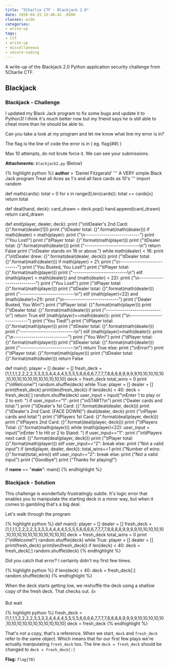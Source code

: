 ```yaml
---
title: "5Charlie CTF - Blackjack 2.0"
date: 2020-04-25 15:46:41 -0500
classes: wide
categories:
- write-up
tags:
- ctf
- write-up
- miscellaneous
- secure-coding
---
```


A write-up of the Blackjack 2.0 Python application security challenge from 5Charlie CTF.

## Blackjack

### Blackjack - Challenge

I updated my Black Jack program to fix some bugs and update it to Python3! I think it's much better now but my friend says he is still able to cheat more than he should be able to.

Can you take a look at my program and let me know what line my error is in?

The flag is the line of code the error is in ( eg. flag{##} )

Max 10 attempts, do not brute force it. We can see your submissions.

**Attachments:** `blackjack2.py` (Below)

{% highlight python %}
__author__ = 'Daniel Fitzgerald'
'''
 A VERY simple Black Jack program
 Treat all Aces as 1's and all face cards as 10's
'''
import random


def math(cards):
    total = 0
    for x in range(0,len(cards)):
        total += cards[x]
    return total


def deal(hand, deck):
    card_drawn = deck.pop()
    hand.append(card_drawn)
    return card_drawn


def end(player, dealer, deck):
    print ("\n\tDealer's 2nd Card: {}".format(dealer[1]))
    print ("\tDealer total: {}".format(math(dealer)))
    if math(dealer) > math(player):
        print ("\n---------------------------")
        print ("You Lost!")
        print ("\tPlayer total: {}".format(math(player)))
        print ("\tDealer total: {}".format(math(dealer)))
        print ("---------------------------\n")
        return False
    print ("\nDealer stands on 16 or above.")
    while math(dealer) < 16:
        print ("\n\tDealer drew: {}".format(deal(dealer, deck)))
        print ("\tDealer total: {}".format(math(dealer)))
    if math(player) > 21:
        print ("\n---------------------------")
        print ("You Busted, You Lost!")
        print ("\tPlayer total: {}".format(math(player)))
        print ("---------------------------\n")
    elif (math(player) < math(dealer)) and (math(dealer) < 22):
        print ("\n---------------------------")
        print ("You Lost!")
        print ("\tPlayer total: {}".format(math(player)))
        print ("\tDealer total: {}".format(math(dealer)))
        print ("---------------------------\n")
    elif (math(player)<22) and (math(dealer)>21):
        print ("\n---------------------------")
        print ("Dealer Busted, You Win!")
        print ("\tPlayer total: {}".format(math(player)))
        print ("\tDealer total: {}".format(math(dealer)))
        print ("---------------------------\n")
        return True
    elif (math(player)==math(dealer)):
        print ("\n---------------------------")
        print ("You Tied!")
        print ("\tPlayer total: {}".format(math(player)))
        print ("\tDealer total: {}".format(math(dealer)))
        print ("---------------------------\n")
    elif (math(player)>math(dealer)):
        print ("\n---------------------------")
        print ("You Win!")
        print ("\tPlayer total: {}".format(math(player)))
        print ("\tDealer total: {}".format(math(dealer)))
        print ("---------------------------\n")
        return True
    else:
        print ("\nError!")
        print ("\tPlayer total: {}".format(math(player)))
        print ("\tDealer total: {}".format(math(dealer)))
    return False


def main():
    player = []
    dealer = []
    fresh_deck = [1,1,1,1,2,2,2,2,3,3,3,3,4,4,4,4,5,5,5,5,6,6,6,6,7,7,7,7,8,8,8,8,9,9,9,9,10,10,10,10,10,10,10,10,10,10,10,10,10,10,10,10]
    deck = fresh_deck
    total_wins = 0
    print ("\nWelcome!")
    random.shuffle(deck)
    while True:
        player = []
        dealer = []
        print(fresh_deck)
        print(len(fresh_deck))
        if len(deck) < 40:
            deck = fresh_deck[:]
            random.shuffle(deck)
        user_input = input("\nEnter 1 to play or 2 to exit: ")
        if user_input=="1":
            print ("\nSTART!\n")
            print ("Dealer cards and total:")
            print ("\tDealer's 1st Card: {}".format(deal(dealer, deck)))
            print ("\tDealer's 2nd Card: [FACE DOWN]")
            deal(dealer, deck)
            print ("\nPlayer cards and total:")
            print ("\tPlayers 1st Card: {}".format(deal(player, deck)))
            print ("\tPlayers 2nd Card: {}".format(deal(player, deck)))
            print ("\tPlayers Total: {}".format(math(player)))
            while (math(player)<22):
                user_input = input("\nEnter 1 to Hit or 2 to Stand: ")
                if user_input=="1":
                    print ("\n\tPlayers next card: {}".format(deal(player, deck)))
                    print ("\tPlayer total: {}".format(math(player)))
                elif user_input=="2":
                    break
                else:
                    print ("Not a valid input")
            if (end(player, dealer, deck)):
                total_wins+=1
            print ("Number of wins: {}".format(total_wins))
        elif user_input=="2":
            break
        else:
            print ("Not a valid input")
    print ("Goodbye")
    print ("Thanks for playing!")


if __name__ == "__main__":
    main()
{% endhighlight %}

### Blackjack - Solution

This challenge is wonderfully frustratingly subtle.
It's logic error that enables you to manipulate the starting deck in a minor way, but when it comes to gambling that's a big deal.

Let's walk through the program

{% highlight python %}
def main():
    player = []
    dealer = []
    fresh_deck = [1,1,1,1,2,2,2,2,3,3,3,3,4,4,4,4,5,5,5,5,6,6,6,6,7,7,7,7,8,8,8,8,9,9,9,9,10,10,10,10,10,10,10,10,10,10,10,10,10,10,10,10]
    deck = fresh_deck
    total_wins = 0
    print ("\nWelcome!")
    random.shuffle(deck)
    while True:
        player = []
        dealer = []
        print(fresh_deck)
        print(len(fresh_deck))
        if len(deck) < 40:
            deck = fresh_deck[:]
            random.shuffle(deck)
{% endhighlight %}

Did you catch that error? I certainly didn't my first few times.

{% highlight python %}
        if len(deck) < 40:
                    deck = fresh_deck[:]
                    random.shuffle(deck)
{% endhighlight %}

When the deck starts getting low, we reshuffle the deck using a shallow copy of the fresh deck. That checks out. 👍

But wait

{% highlight python %}
    fresh_deck = [1,1,1,1,2,2,2,2,3,3,3,3,4,4,4,4,5,5,5,5,6,6,6,6,7,7,7,7,8,8,8,8,9,9,9,9,10,10,10,10,10,10,10,10,10,10,10,10,10,10,10,10]
        deck = fresh_deck
{% endhighlight %}

That's not a copy, that's a reference. When we start, `deck` and `fresh_deck` refer to the same object.
Which means that for our first few plays we're actually manipulating `fresh_deck` too.
The line `deck = fresh_deck` should be changed to `deck = fresh_deck[:]`

**Flag:** `flag{78}`
